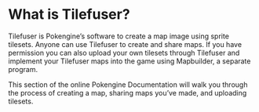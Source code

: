 # What is Tilefuser?
Tilefuser is Pokengine’s software to create a map image using sprite tilesets. Anyone can use Tilefuser to create and share maps. If you have permission you can also upload your own tilesets through Tilefuser and implement your Tilefuser maps into the game using Mapbuilder, a separate program.

This section of the online Pokengine Documentation will walk you through the process of creating a map, sharing maps you’ve made, and uploading tilesets.
